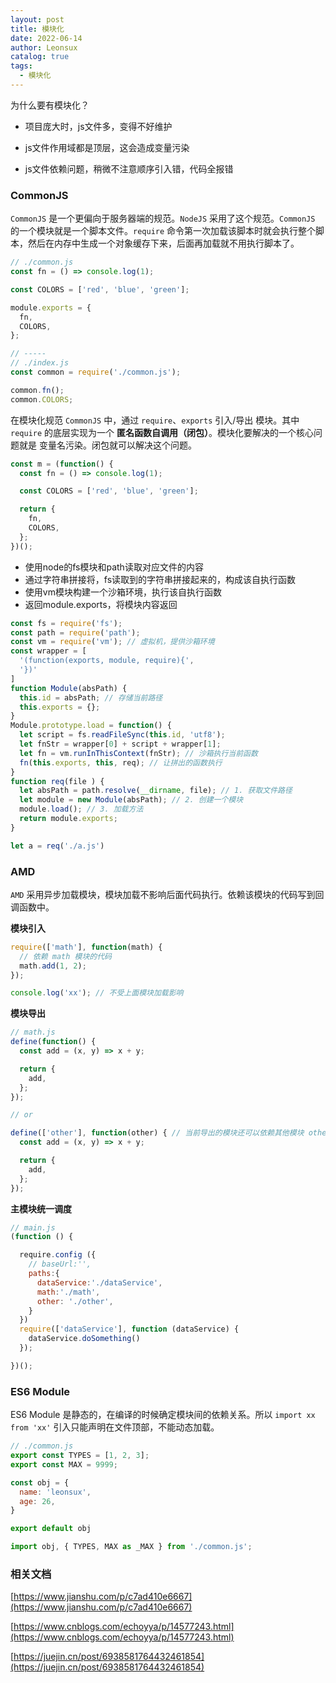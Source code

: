 ```yaml
---
layout: post
title: 模块化
date: 2022-06-14
author: Leonsux
catalog: true
tags: 
  - 模块化
---
```


为什么要有模块化？

- 项目庞大时，js文件多，变得不好维护

- js文件作用域都是顶层，这会造成变量污染

- js文件依赖问题，稍微不注意顺序引入错，代码全报错

### CommonJS

`CommonJS` 是一个更偏向于服务器端的规范。`NodeJS` 采用了这个规范。`CommonJS` 的一个模块就是一个脚本文件。`require` 命令第一次加载该脚本时就会执行整个脚本，然后在内存中生成一个对象缓存下来，后面再加载就不用执行脚本了。

``` js
// ./common.js
const fn = () => console.log(1);

const COLORS = ['red', 'blue', 'green'];

module.exports = {
  fn,
  COLORS,
};

// -----
// ./index.js
const common = require('./common.js');

common.fn();
common.COLORS;
```

在模块化规范 `CommonJS` 中，通过 `require`、`exports` 引入/导出 模块。其中 `require` 的底层实现为一个 **匿名函数自调用（闭包）**。模块化要解决的一个核心问题就是 变量名污染。闭包就可以解决这个问题。

``` js
const m = (function() {
  const fn = () => console.log(1);

  const COLORS = ['red', 'blue', 'green'];

  return {
    fn,
    COLORS,
  };
})();
```

- 使用node的fs模块和path读取对应文件的内容
- 通过字符串拼接将，fs读取到的字符串拼接起来的，构成该自执行函数
- 使用vm模块构建一个沙箱环境，执行该自执行函数
- 返回module.exports，将模块内容返回

``` js
const fs = require('fs');
const path = require('path');
const vm = require('vm'); // 虚拟机，提供沙箱环境
const wrapper = [
  '(function(exports, module, require){',
  '})'
]
function Module(absPath) {
  this.id = absPath; // 存储当前路径
  this.exports = {};
}
Module.prototype.load = function() {
  let script = fs.readFileSync(this.id, 'utf8');
  let fnStr = wrapper[0] + script + wrapper[1];
  let fn = vm.runInThisContext(fnStr); // 沙箱执行当前函数
  fn(this.exports, this, req); // 让拼出的函数执行
}
function req(file ) {
  let absPath = path.resolve(__dirname, file); // 1. 获取文件路径
  let module = new Module(absPath); // 2. 创建一个模块
  module.load(); // 3. 加载方法
  return module.exports;
}

let a = req('./a.js')
```

### AMD

`AMD` 采用异步加载模块，模块加载不影响后面代码执行。依赖该模块的代码写到回调函数中。

**模块引入**

``` js
require(['math'], function(math) {
  // 依赖 math 模块的代码
  math.add(1, 2);
});

console.log('xx'); // 不受上面模块加载影响
```

**模块导出**

```js
// math.js
define(function() {
  const add = (x, y) => x + y;

  return {
    add,
  };
});

// or

define(['other'], function(other) { // 当前导出的模块还可以依赖其他模块 other
  const add = (x, y) => x + y;

  return {
    add,
  };
});
```

**主模块统一调度**

``` js
// main.js
(function () {

  require.config ({
    // baseUrl:'',    
    paths:{   
      dataService:'./dataService',
      math:'./math',
      other: './other',
    }
  })
  require(['dataService'], function (dataService) {
    dataService.doSomething()
  });

})();
```

### ES6 Module

ES6 Module 是静态的，在编译的时候确定模块间的依赖关系。所以 `import xx from 'xx'` 引入只能声明在文件顶部，不能动态加载。

``` js
// ./common.js
export const TYPES = [1, 2, 3];
export const MAX = 9999;

const obj = {
  name: 'leonsux',
  age: 26,
}

export default obj
```

``` js
import obj, { TYPES, MAX as _MAX } from './common.js';
```

### 相关文档

[https://www.jianshu.com/p/c7ad410e6667](https://www.jianshu.com/p/c7ad410e6667)

[https://www.cnblogs.com/echoyya/p/14577243.html](https://www.cnblogs.com/echoyya/p/14577243.html)

[https://juejin.cn/post/6938581764432461854](https://juejin.cn/post/6938581764432461854)

